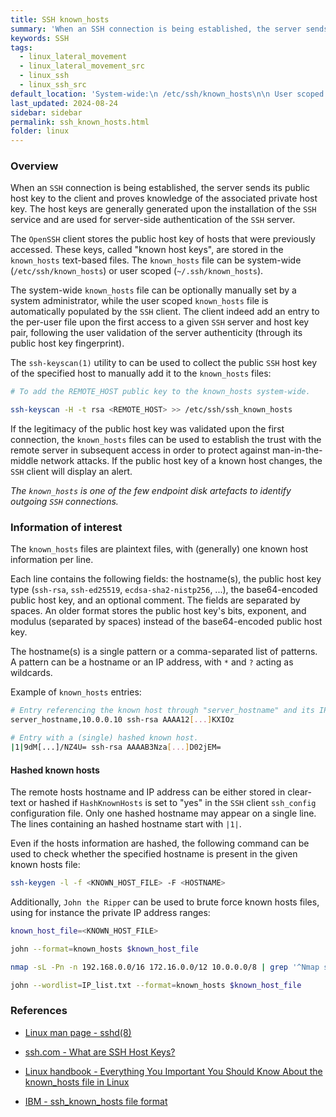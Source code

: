 ```yaml
---
title: SSH known_hosts
summary: 'When an SSH connection is being established, the server sends its public host key to the client and proves knowledge of the associated private host key. The OpenSSH client automatically stores the public host key of hosts that were previously accessed. These keys, called "known host keys", are stored in the known_hosts files.\n\n The known_hosts files are plaintext files, with (generally) one known host information per line with the following information: the hostname(s) / IP address(es), the public host key type, the base64-encoded public host key, and an optional comment.\n\n The remote hosts hostname and IP address can be either stored in clear-text or hashed. If the host information is hashed, it is possible to test wether a specific host is present in the known_hosts file, or to brute force the hashes to try to recover the associated hostname / IP addresses.'
keywords: SSH
tags:
  - linux_lateral_movement
  - linux_lateral_movement_src
  - linux_ssh
  - linux_ssh_src
default_location: 'System-wide:\n /etc/ssh/known_hosts\n\n User scoped:\n ~/.ssh/known_hosts'
last_updated: 2024-08-24
sidebar: sidebar
permalink: ssh_known_hosts.html
folder: linux
---
```


### Overview

When an `SSH` connection is being established, the server sends its public host
key to the client and proves knowledge of the associated private host key. The
host keys are generally generated upon the installation of the `SSH` service
and are used for server-side authentication of the `SSH` server.

The `OpenSSH` client stores the public host key of hosts that were previously
accessed. These keys, called "known host keys", are stored in the `known_hosts`
text-based files. The `known_hosts` file can be system-wide
(`/etc/ssh/known_hosts`) or user scoped (`~/.ssh/known_hosts`).

The system-wide `known_hosts` file can be optionally manually set by a system
administrator, while the user scoped `known_hosts` file is automatically
populated by the `SSH` client. The client indeed add an entry to the per-user
file upon the first access to a given `SSH` server and host key pair, following
the user validation of the server authenticity (through its public host key
fingerprint).

The `ssh-keyscan(1)` utility to can be used to collect the public `SSH` host
key of the specified host to manually add it to the `known_hosts` files:

```bash
# To add the REMOTE_HOST public key to the known_hosts system-wide.

ssh-keyscan -H -t rsa <REMOTE_HOST> >> /etc/ssh/ssh_known_hosts
```

If the legitimacy of the public host key was validated upon the first
connection, the `known_hosts` files can be used to establish the trust with the
remote server in subsequent access in order to protect against
man-in-the-middle network attacks. If the public host key of a known host
changes, the `SSH` client will display an alert.

*The `known_hosts` is one of the few endpoint disk artefacts to identify
outgoing `SSH` connections.*

### Information of interest

The `known_hosts` files are plaintext files, with (generally) one known host
information per line.

Each line contains the following fields: the hostname(s), the public host key
type (`ssh-rsa`, `ssh-ed25519`, `ecdsa-sha2-nistp256`, ...), the base64-encoded
public host key, and an optional comment. The fields are separated by spaces.
An older format stores the public host key's bits, exponent, and modulus
(separated by spaces) instead of the base64-encoded public host key.

The hostname(s) is a single pattern or a comma-separated list of patterns. A
pattern can be a hostname or an IP address, with `*` and `?` acting as
wildcards.

Example of `known_hosts` entries:

```bash
# Entry referencing the known host through "server_hostname" and its IP address 10.0.0.10.
server_hostname,10.0.0.10 ssh-rsa AAAA12[...]KXIOz

# Entry with a (single) hashed known host.
|1|9dM[...]/NZ4U= ssh-rsa AAAAB3Nza[...]D02jEM=
```

#### Hashed known hosts

The remote hosts hostname and IP address can be either stored in clear-text or
hashed if `HashKnownHosts` is set to "yes" in the `SSH` client `ssh_config`
configuration file. Only one hashed hostname may appear on a single line. The
lines containing an hashed hostname start with `|1|`.

Even if the hosts information are hashed, the following command can be used to
check whether the specified hostname is present in the given known hosts file:

```bash
ssh-keygen -l -f <KNOWN_HOST_FILE> -F <HOSTNAME>
```

Additionally, `John the Ripper` can be used to brute force known hosts files,
using for instance the private IP address ranges:

```bash
known_host_file=<KNOWN_HOST_FILE>

john --format=known_hosts $known_host_file

nmap -sL -Pn -n 192.168.0.0/16 172.16.0.0/12 10.0.0.0/8 | grep '^Nmap scan report for' | cut -d ' ' -f 5 > IP_list.txt

john --wordlist=IP_list.txt --format=known_hosts $known_host_file
```

### References

  - [Linux man page - sshd(8)](https://linux.die.net/man/8/sshd)

  - [ssh.com - What are SSH Host Keys?](https://www.ssh.com/academy/ssh/host-key)

  - [Linux handbook - Everything You Important You Should Know About the known_hosts file in Linux](https://linuxhandbook.com/known-hosts-file/)

  - [IBM - ssh_known_hosts file format](https://www.ibm.com/docs/en/zos/3.1.0?topic=daemon-ssh-known-hosts-file-format)
